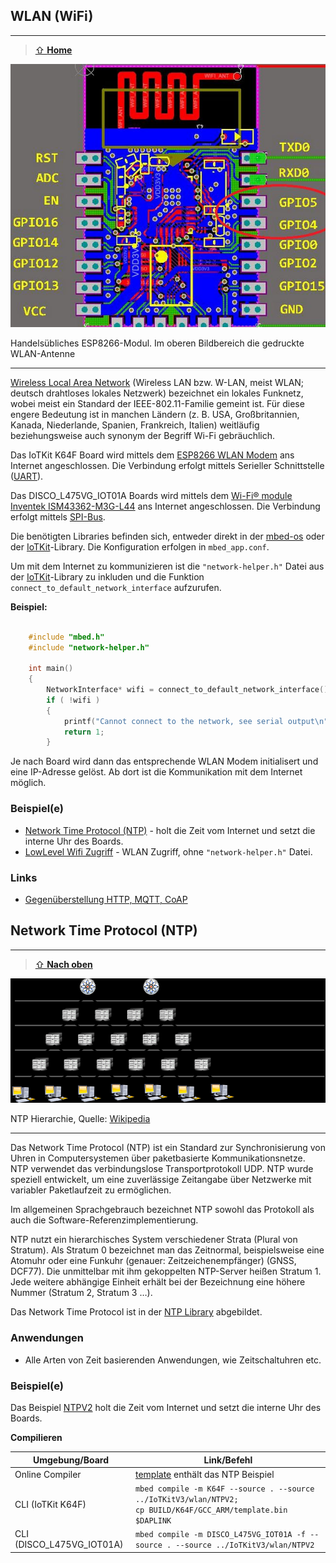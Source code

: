 ## WLAN (WiFi)
***

> [⇧ **Home**](../README.md)

![](../images/ESP8266.png) 

Handelsübliches ESP8266-Modul. Im oberen Bildbereich die gedruckte WLAN-Antenne

- - -

[Wireless Local Area Network](https://de.wikipedia.org/wiki/Wireless_Local_Area_Network) (Wireless LAN bzw. W-LAN, meist WLAN; deutsch drahtloses lokales Netzwerk) bezeichnet ein lokales Funknetz, wobei meist ein Standard der IEEE-802.11-Familie gemeint ist. Für diese engere Bedeutung ist in manchen Ländern (z. B. USA, Großbritannien, Kanada, Niederlande, Spanien, Frankreich, Italien) weitläufig beziehungsweise auch synonym der Begriff Wi-Fi gebräuchlich. 

Das IoTKit K64F Board wird mittels dem [ESP8266 WLAN Modem](https://de.wikipedia.org/wiki/ESP8266) ans Internet angeschlossen. Die Verbindung erfolgt mittels Serieller Schnittstelle ([UART](../uart/)).

Das DISCO_L475VG_IOT01A Boards wird mittels dem [Wi-Fi® module Inventek ISM43362-M3G-L44](https://www.inventeksys.com/wifi/wifi-modules/ism4336-m3g-l44-e-embedded-serial-to-wifi-module/) ans Internet angeschlossen. Die Verbindung erfolgt mittels [SPI-Bus](../spi/).

Die benötigten Libraries befinden sich, entweder direkt in der [mbed-os](https://github.com/ARMmbed/mbed-os/) oder der [IoTKit](https://os.mbed.com/teams/IoTKitV3/code/IoTKit/)-Library. Die Konfiguration erfolgen in `mbed_app.conf`.

Um mit dem Internet zu kommunizieren ist die `"network-helper.h"` Datei aus der [IoTKit](https://os.mbed.com/teams/IoTKitV3/code/IoTKit/)-Library zu inkluden und die Funktion `connect_to_default_network_interface` aufzurufen.

**Beispiel:**

```cpp

    #include "mbed.h"
    #include "network-helper.h"
    
    int main() 
    {
        NetworkInterface* wifi = connect_to_default_network_interface();
        if ( !wifi )
        {
            printf("Cannot connect to the network, see serial output\n");
            return 1;
        }
```

Je nach Board wird dann das entsprechende WLAN Modem initialisert und eine IP-Adresse gelöst. Ab dort ist die Kommunikation mit dem Internet möglich.

### Beispiel(e)

* [Network Time Protocol (NTP)](#network-time-protokoll-ntp) - holt die Zeit vom Internet und setzt die interne Uhr des Boards.
* [LowLevel Wifi Zugriff](wifi/src/main.cpp) - WLAN Zugriff, ohne `"network-helper.h"` Datei.

### Links

* [Gegenüberstellung HTTP, MQTT, CoAP](https://os.mbed.com/blog/entry/Using-HTTP-HTTPS-MQTT-and-CoAP-from-mbed/)

## Network Time Protocol (NTP)
***

> [⇧ **Nach oben**](#)

![](../images/NTPArchitecture.png) 

NTP Hierarchie, Quelle: [Wikipedia](http://de.wikipedia.org/wiki/Network_Time_Protocol)

- - -

Das Network Time Protocol (NTP) ist ein Standard zur Synchronisierung von Uhren in Computersystemen über paketbasierte Kommunikationsnetze. NTP verwendet das verbindungslose Transportprotokoll UDP. NTP wurde speziell entwickelt, um eine zuverlässige Zeitangabe über Netzwerke mit variabler Paketlaufzeit zu ermöglichen.

Im allgemeinen Sprachgebrauch bezeichnet NTP sowohl das Protokoll als auch die Software-Referenzimplementierung.

NTP nutzt ein hierarchisches System verschiedener Strata (Plural von Stratum). Als Stratum 0 bezeichnet man das Zeitnormal, beispielsweise eine Atomuhr oder eine Funkuhr (genauer: Zeitzeichenempfänger) (GNSS, DCF77). Die unmittelbar mit ihm gekoppelten NTP-Server heißen Stratum 1. Jede weitere abhängige Einheit erhält bei der Bezeichnung eine höhere Nummer (Stratum 2, Stratum 3 …).

Das Network Time Protocol ist in der [NTP Library](https://os.mbed.com/users/donatien/code/NTPClient/) abgebildet.

### Anwendungen 

*   Alle Arten von Zeit basierenden Anwendungen, wie Zeitschaltuhren etc.

### Beispiel(e)

Das Beispiel [NTPV2](NTPV2/src/main.cpp) holt die Zeit vom Internet und setzt die interne Uhr des Boards.

**Compilieren**

| Umgebung/Board    | Link/Befehl                      |
| ----------------- | -------------------------------- |
| Online Compiler           | [template](https://os.mbed.com/compiler/#import:/teams/IoTKitV3/code/template/) enthält das NTP Beispiel |
| CLI (IoTKit K64F) | `mbed compile -m K64F --source . --source ../IoTKitV3/wlan/NTPV2; ` <br> `cp BUILD/K64F/GCC_ARM/template.bin $DAPLINK` |
| CLI (DISCO_L475VG_IOT01A) | `mbed compile -m DISCO_L475VG_IOT01A -f --source . --source ../IoTKitV3/wlan/NTPV2` |

